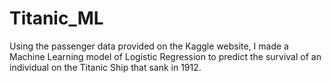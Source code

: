 # Titanic_ML
Using the passenger data provided on the Kaggle website, I made a Machine Learning model of Logistic Regression to predict the survival of an individual on the Titanic Ship that sank in 1912.

